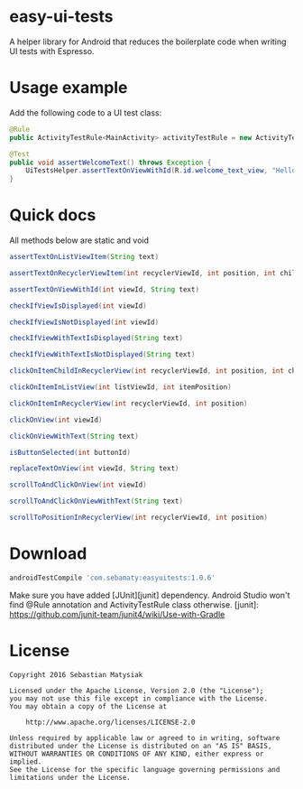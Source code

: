 # easy-ui-tests
A helper library for Android that reduces the boilerplate code when writing UI tests with Espresso.

# Usage example
Add the following code to a UI test class:
```java
@Rule
public ActivityTestRule<MainActivity> activityTestRule = new ActivityTestRule<>(MainActivity.class);

@Test
public void assertWelcomeText() throws Exception {
    UiTestsHelper.assertTextOnViewWithId(R.id.welcome_text_view, "Hello World!");
}
```
# Quick docs
All methods below are static and void
```java
assertTextOnListViewItem(String text)

assertTextOnRecyclerViewItem(int recyclerViewId, int position, int childViewId, String text)

assertTextOnViewWithId(int viewId, String text)

checkIfViewIsDisplayed(int viewId)

checkIfViewIsNotDisplayed(int viewId)

checkIfViewWithTextIsDisplayed(String text)

checkIfViewWithTextIsNotDisplayed(String text)

clickOnItemChildInRecyclerView(int recyclerViewId, int position, int childViewId)

clickOnItemInListView(int listViewId, int itemPosition)

clickOnItemInRecyclerView(int recyclerViewId, int position)

clickOnView(int viewId)

clickOnViewWithText(String text)

isButtonSelected(int buttonId)

replaceTextOnView(int viewId, String text)

scrollToAndClickOnView(int viewId)

scrollToAndClickOnViewWithText(String text)

scrollToPositionInRecyclerView(int recyclerViewId, int position)
```
# Download
```gradle
androidTestCompile 'com.sebamaty:easyuitests:1.0.6'
```
Make sure you have added [JUnit][junit] dependency. Android Studio won't find @Rule annotation and ActivityTestRule class otherwise.
[junit]: https://github.com/junit-team/junit4/wiki/Use-with-Gradle

# License
```
Copyright 2016 Sebastian Matysiak

Licensed under the Apache License, Version 2.0 (the "License");
you may not use this file except in compliance with the License.
You may obtain a copy of the License at

    http://www.apache.org/licenses/LICENSE-2.0

Unless required by applicable law or agreed to in writing, software
distributed under the License is distributed on an "AS IS" BASIS,
WITHOUT WARRANTIES OR CONDITIONS OF ANY KIND, either express or implied.
See the License for the specific language governing permissions and
limitations under the License.
```
